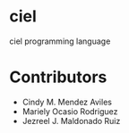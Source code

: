 # ciel
ciel programming language

# Contributors
* Cindy M. Mendez Aviles
* Mariely Ocasio Rodriguez
* Jezreel J. Maldonado Ruiz
